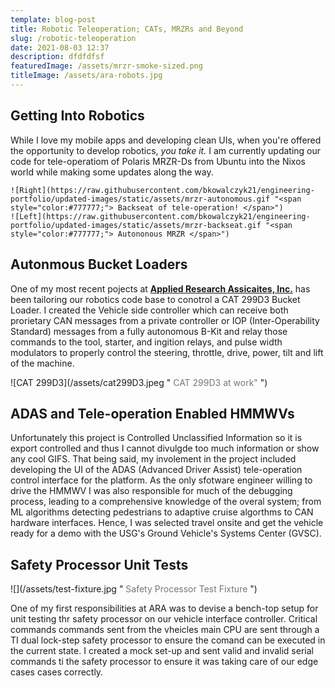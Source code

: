 ```yaml
---
template: blog-post
title: Robotic Teleoperation; CATs, MRZRs and Beyond
slug: /robotic-teleoperation
date: 2021-08-03 12:37
description: dfdfdfsf
featuredImage: /assets/mrzr-smoke-sized.png
titleImage: /assets/ara-robots.jpg
---
```


## Getting Into Robotics

While I love my mobile apps and developing clean UIs, when you're offered the opportunity to develop robotics, _you take it._ I am currently updating our code for tele-operatiom of Polaris MRZR-Ds from Ubuntu into the Nixos world while making some updates along the way.

```grid|2|
![Right](https://raw.githubusercontent.com/bkowalczyk21/engineering-portfolio/updated-images/static/assets/mrzr-autonomous.gif "<span style="color:#777777;"> Backseat of tele-operation! </span>")
![Left](https://raw.githubusercontent.com/bkowalczyk21/engineering-portfolio/updated-images/static/assets/mrzr-backseat.gif "<span style="color:#777777;"> Autononous MRZR </span>")
```

## Autonmous Bucket Loaders

One of my most recent pojects at **[<ins>Applied Research Assicaites, Inc.</ins>](https://www.ara.com)** has been tailoring our robotics code base to conotrol a CAT 299D3 Bucket Loader. I created the Vehicle side controller which can receive both prorietary CAN messages from a private controller or IOP (Inter-Operability Standard) messages from a fully autonomous B-Kit and relay those commands to the tool, starter, and ingition relays, and pulse width modulators to properly control the steering, throttle, drive, power, tilt and lift of the machine.

![CAT 299D3](/assets/cat299D3.jpeg "<span style="color:#777777;"> CAT 299D3 at work" </span>")

## ADAS and Tele-operation Enabled HMMWVs

Unfortunately this project is Controlled Unclassified Information so it is export controlled and thus I cannot divulgde too much information or show any cool GIFS. That being said, my involement in the project included developing the UI of the ADAS (Advanced Driver Assist) tele-operation control interface for the platform. As the only sfotware engineer willing to drive the HMMWV I was also responsible for much of the debugging process, leading to a comprehensive knowledge of the overal system; from ML algorithms detecting pedestrians to adaptive cruise algorthms to CAN hardware interfaces. Hence, I was selected travel onsite and get the vehicle ready for a demo with the USG's Ground Vehicle's Systems Center (GVSC).

## Safety Processor Unit Tests

![](/assets/test-fixture.jpg "<span style="color:#777777;"> Safety Processor Test Fixture </span>")

One of my first responsibilities at ARA was to devise a bench-top setup for unit testing thr safety processor on our vehicle interface controller. Critical commands commands sent from the vheicles main CPU are sent through a TI dual lock-step safety processor to ensure the comand can be executed in the current state. I created a mock set-up and sent valid and invalid serial commands ti the safety processor to ensure it was taking care of our edge cases cases correctly.
